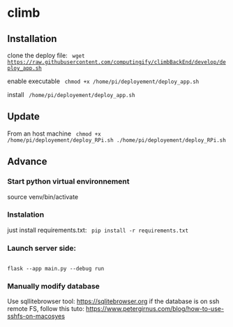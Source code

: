 # climb

## Installation
clone the deploy file:
<code>
wget https://raw.githubusercontent.com/computingify/climbBackEnd/develop/deploy_app.sh
</code>

enable executable
<code>
chmod +x /home/pi/deployement/deploy_app.sh
</code>

install
<code>
/home/pi/deployement/deploy_app.sh
</code>

## Update
From an host machine
<code>
chmod +x /home/pi/deployement/deploy_RPi.sh
./home/pi/deployement/deploy_RPi.sh
</code>

## Advance
### Start python virtual environnement
source venv/bin/activate

### Instalation
just install requirements.txt:
<code>
pip install -r requirements.txt
</code>

### Launch server side:
<code>
flask --app main.py --debug run
</code>

### Manually modify database
Use sqllitebrowser tool: https://sqlitebrowser.org
if the database is on ssh remote FS, follow this tuto: https://www.petergirnus.com/blog/how-to-use-sshfs-on-macosyes